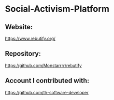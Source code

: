 # Social-Activism-Platform
## Website:
https://www.rebutify.org/

## Repository:
https://github.com/Monstarrrr/rebutify

## Account I contributed with:
https://github.com/th-software-developer
